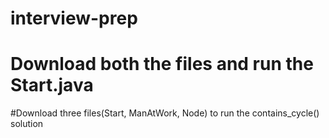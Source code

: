# interview-prep
# Download both the files and run the Start.java
#Download three files(Start, ManAtWork, Node) to run the contains_cycle() solution
